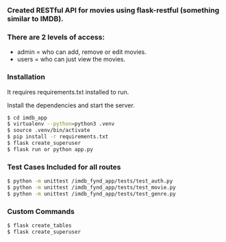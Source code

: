 ### Created RESTful API for movies using flask-restful (something similar to IMDB).

### There are 2 levels of access:
- admin = who can add, remove or edit movies.
- users = who can just view the movies.

### Installation

It requires requirements.txt installed to run.

Install the dependencies and start the server.

```sh
$ cd imdb_app
$ virtualenv --python=python3 .venv
$ source .venv/bin/activate
$ pip install -r requirements.txt
$ flask create_superuser
$ flask run or python app.py
```

### Test Cases Included for all routes
```sh
$ python -m unittest /imdb_fynd_app/tests/test_auth.py
$ python -m unittest /imdb_fynd_app/tests/test_movie.py
$ python -m unittest /imdb_fynd_app/tests/test_genre.py
```

### Custom Commands
```sh
$ flask create_tables
$ flask create_superuser
```



